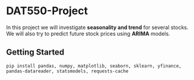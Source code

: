 # DAT550-Project

In this project we will investigate **seasonality and trend** for several stocks. <br>
We will also try to predict future stock prices using **ARIMA** models.

## Getting Started
```
pip install pandas, numpy, matplotlib, seaborn, sklearn, yfinance, pandas-datareader, statsmodels, requests-cache
```
